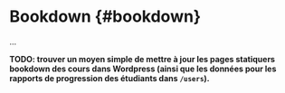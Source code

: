 # Bookdown {#bookdown}



...

**TODO: trouver un moyen simple de mettre à jour les pages statiquers bookdown des cours dans Wordpress (ainsi que les données pour les rapports de progression des étudiants dans `/users`).**
